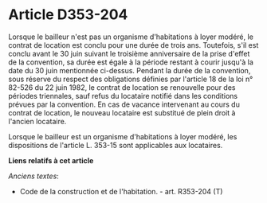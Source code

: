 # Article D353-204

Lorsque le bailleur n'est pas un organisme d'habitations à loyer modéré, le contrat de location est conclu pour une durée de
trois ans. Toutefois, s'il est conclu avant le 30 juin suivant le troisième anniversaire de la prise d'effet de la
convention, sa durée est égale à la période restant à courir jusqu'à la date du 30 juin mentionnée ci-dessus. Pendant la
durée de la convention, sous réserve du respect des obligations définies par l'article 18 de la loi n° 82-526 du 22 juin
1982, le contrat de location se renouvelle pour des périodes triennales, sauf refus du locataire notifié dans les conditions
prévues par la convention. En cas de vacance intervenant au cours du contrat de location, le nouveau locataire est substitué
de plein droit à l'ancien locataire. 

Lorsque le bailleur est un organisme d'habitations à loyer modéré, les dispositions de l'article L. 353-15 sont applicables
aux locataires.

**Liens relatifs à cet article**

_Anciens textes_:

  - Code de la construction et de l'habitation. - art. R353-204 (T)
